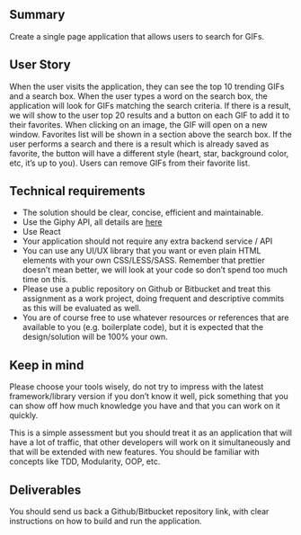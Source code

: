 ## Summary

Create a single page application that allows users to search for GIFs.

## User Story

When the user visits the application, they can see the top 10 trending GIFs and a search box. When the user types a word on the search box, the application will look for GIFs matching the search criteria. If there is a result, we will show to the user top 20 results and a button on each GIF to add it to their favorites. When clicking on an image, the GIF will open on a new window. Favorites list will be shown in a section above the search box. If the user performs a search and there is a result which is already saved as favorite, the button will have a different style (heart, star, background color, etc, it’s up to you). Users can remove GIFs from their favorite list.

## Technical requirements

- The solution should be clear, concise, efficient and maintainable.
- Use the Giphy API, all details are [here](https://developers.giphy.com/docs)
- Use React
- Your application should not require any extra backend service / API
- You can use any UI/UX library that you want or even plain HTML elements with your own CSS/LESS/SASS.
  Remember that prettier doesn’t mean better, we will look at your code so don’t spend too much time on this.
- Please use a public repository on Github or Bitbucket and treat this assignment as a work project, doing frequent and descriptive commits as this will be evaluated as well.
- You are of course free to use whatever resources or references that are available to you (e.g. boilerplate code), but it is expected that the design/solution will be 100% your own.

## Keep in mind

Please choose your tools wisely, do not try to impress with the latest framework/library version if you don’t know it well, pick something that you can show off how much knowledge you have and that you can work on it quickly.

This is a simple assessment but you should treat it as an application that will have a lot of traffic, that other developers will work on it simultaneously and that will be extended with new features. You should be familiar with concepts like TDD, Modularity, OOP, etc.

## Deliverables

You should send us back a Github/Bitbucket repository link, with clear instructions on how to build and run the application.
